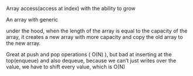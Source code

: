 Array access(access at index) with the ability to grow

An array with generic <T>

under the hood, when the length of the array is equal to the capacity of the array, it creates a new array with more capacity and copy the old array to the new array.

Great at push and pop operations ( O(N) ), but bad at inserting at the top(enqueue) and also dequeue, because we can’t just writes over the value, we have to shift every value, which is O(N)